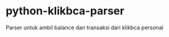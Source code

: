 python-klikbca-parser
=====================

Parser untuk ambil balance dan transaksi dari klikbca personal
